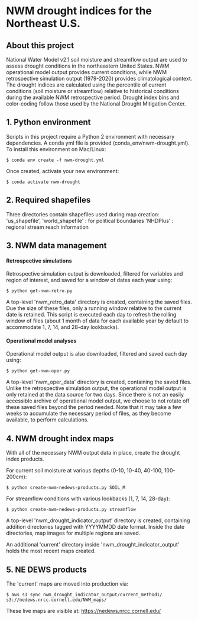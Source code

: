 # NWM drought indices for the Northeast U.S.

## About this project
National Water Model v2.1 soil moisture and streamflow output are used to assess drought conditions in the northeastern United States. NWM operational model output provides current conditions, while NWM retrospective simulation output (1979-2020) provides climatological context. The drought indices are calculated using the percentile of current conditions (soil moisture or streamflow) relative to historical conditions during the available NWM retrospective period. Drought index bins and color-coding follow those used by the National Drought Mitigation Center.

## 1. Python environment
Scripts in this project require a Python 2 environment with necessary dependencies. A conda yml file is provided (conda_env/nwm-drought.yml). To install this environment on Mac/Linux:

```shell
$ conda env create -f nwm-drought.yml
```

Once created, activate your new environment:

```shell
$ conda activate nwm-drought
```

## 2. Required shapefiles
Three directories contain shapefiles used during map creation:
'us_shapefile', 'world_shapefile' : for political boundaries
'NHDPlus' : regional stream reach information

## 3. NWM data management
#### Retrospective simulations
Retrospective simulation output is downloaded, filtered for variables and region of interest, and saved for a window of dates each year using:

```shell
$ python get-nwm-retro.py
```

A top-level 'nwm_retro_data' directory is created, containing the saved files. Due the size of these files, only a running window relative to the current date is retained. This script is executed each day to refresh the rolling window of files (about 1 month of data for each available year by default to accommodate 1, 7, 14, and 28-day lookbacks).

#### Operational model analyses
Operational model output is also downloaded, filtered and saved each day using:

```shell
$ python get-nwm-oper.py
```

A top-level 'nwm_oper_data' directory is created, containing the saved files. Unlike the retrospective simulation output, the operational model output is only retained at the data source for two days. Since there is not an easily accessible archive of operational model output, we choose to not rotate off these saved files beyond the period needed. Note that it may take a few weeks to accumulate the necessary period of files, as they become available, to perform calculations.

## 4. NWM drought index maps
With all of the necessary NWM output data in place, create the drought index products.

For current soil moisture at various depths (0-10, 10-40, 40-100, 100-200cm):
```shell
$ python create-nwm-nedews-products.py SOIL_M
```

For streamflow conditions with various lookbacks (1, 7, 14, 28-day):
```shell
$ python create-nwm-nedews-products.py streamflow
```

A top-level 'nwm_drought_indicator_output' directory is created, containing addition directories tagged with YYYYMMDD date format. Inside the date directories, map images for multiple regions are saved.

An additional 'current' directory inside 'nwm_drought_indicator_output' holds the most recent maps created.

## 5. NE DEWS products
The 'current' maps are moved into production via:

```shell
$ aws s3 sync nwm_drought_indicator_output/current_method1/ s3://nedews.nrcc.cornell.edu/NWM_maps/
```

These live maps are visible at:
https://nedews.nrcc.cornell.edu/
